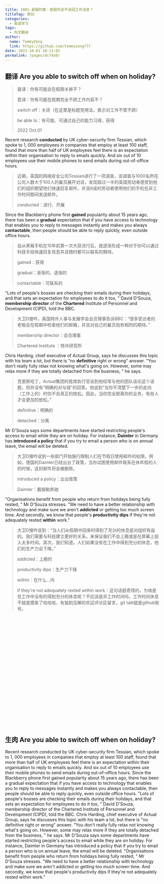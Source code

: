 ```yaml
---
title: 1001-紧跟时事：放假时该不该回工作消息？
titleTag: 原创
categories: 
  - 英语学习
tags: 
  - 外文翻译
author: 
  name: TommyZeng
  link: https://github.com/tommyzeng777
date: 2022-10-01 18:13:02
permalink: /pages/dcf4a9/
---
```


## 翻译 Are you able to switch off when on holiday?

> 直译：你有可能会在假期关掉不？
>
> 意译：你有可能在假期完全不顾工作内容不？
>
> switch off：关闭（在这里是标题党用法，表示对工作不管不顾）
>
> be able to：有可能、可通过自己的能力习得，获得
>
> 2022 Oct.01

Recent research **conducted** by UK cyber-security firm Tessian, which spoke to 1, 000 employees in companies that employ at least 100 staff, found that more than half of UK employees feel there is an expectation within their organisation to reply to emails quickly. And six out of 10 employees use their mobile phones to send emails during out-of-office hours.<!-- more -->

> 近期，英国的网络安全公司Tessian进行了一项调查，该调查与1000名所在公司人数大于100人的雇员展开对话，发现超过一半的英国劳动者感受到他们的组织期望他们快速回复邮件。并且6成的劳动者使用他们的手机在非工作时间期间发送邮件。
>
> conducted：进行、开展

Since the Blackberry phone first **gained** popularity about 15 years ago, there has been a **gradual** expectation that if you have access to technology that enables you to reply to messages instantly and makes you always **contactable**, then people should be able to reply quickly, even outside office hours.

> 自从黑莓手机在15年前第一次大获流行后，就逐渐形成一种对于你可以通过科技手段快速回复信息并且随时都可以联系的期待。
>
> gained：获得
>
> gradual：渐渐的、逐渐的
>
> contactable：可联系的

"Lots of people's bosses are checking their emails during their holidays, and that sets an expectation for employees to do it too, " David D'Souza, **membership director** of the **Chartered** Institute of Personnel and Development (CIPD), told the BBC.

> 大卫D搜咋，英国特许人事与发展学会会员理事告诉BBC：“很多受访者的老板会在假期中检查他们的邮箱，并且对自己的雇员抱有相同的期待。”
>
> membership director：会员理事
>
> Chartered Institute ：特许研究所

Chris Harding, chief executive of Actual Group, says he discusses this topic with his team a lot, but there is "no **definitive** right or wrong" answer. "You don't really fully relax not knowing what's going on. However, some may relax more if they are totally detached from the business, " he says.

> 克里斯哈丁，Actual集团的首席执行官谈到他经常与他的团队谈论这个话题，但并没有“明确的对与错”的回答。他说到“当你不清楚下一步的走向（工作上的）时你不会真正的放松。因此，当你完全脱离你的业务，有些人才会更加的放松。”
>
> definitive：明确的
>
> detached：分离

Mr D'Souza says some departments have started restricting people's access to email while they are on holiday. For instance, **Daimler** in Germany has **introduced a policy** that if you try to email a person who is on annual leave, the email will be deleted.

> 大卫D搜咋说到一些部门开始施行限制人们在节假日使用邮件的权限。例如，德国的Daimler已经出台了政策，当你试图使用邮件联系在休年假的人的时候，这封邮件将会被删除。
>
> introduced a policy：出台政策
>
> Daimler：戴姆勒奔驰

"Organisations benefit from people who return from holidays being fully rested, " Mr D'Souza stresses. "We need to have a better relationship with technology and make sure we aren't **addicted** or getting too much screen time. And secondly, we know that people's **productivity dips** if they're not adequately rested **within** work."

> 大卫D搜咋说到：“当人们从假期中回来时得到了充分的休息是对组织有益的。我们需要与科技建立更好的关系，来保证我们不会上瘾或是在屏幕上投入太多时间。其次，我们知道，人们如果没有在工作中得到充分的休息，他们的生产力会下降。”
>
> addicted：上瘾的
>
> productivity dips：生产力下降
>
> within：在什么…内
>
>  if they're not adequately rested within work：这句话挺奇怪的，为啥是在工作中没有的得到充分的休息呢？不应该是非工作时间吗，工作时间休息不就是摸鱼了哈哈哈，有独到见解的欢迎评论区留言，git talk就是github账号。



<br><br><br><br><br><br><br><br><br><br><br><br><br><br><br><br><br><br><br><br><br>

## 生肉 Are you able to switch off when on holiday?

Recent research conducted by UK cyber-security firm Tessian, which spoke to 1, 000 employees in companies that employ at least 100 staff, found that more than half of UK employees feel there is an expectation within their organisation to reply to emails quickly. And six out of 10 employees use their mobile phones to send emails during out-of-office hours.
Since the Blackberry phone first gained popularity about 15 years ago, there has been a gradual expectation that if you have access to technology that enables you to reply to messages instantly and makes you always contactable, then people should be able to reply quickly, even outside office hours.
"Lots of people's bosses are checking their emails during their holidays, and that sets an expectation for employees to do it too, " David D'Souza, membership director of the Chartered Institute of Personnel and Development (CIPD), told the BBC.
Chris Harding, chief executive of Actual Group, says he discusses this topic with his team a lot, but there is "no definitive right or wrong" answer. "You don't really fully relax not knowing what's going on. However, some may relax more if they are totally detached from the business, " he says.
Mr D'Souza says some departments have started restricting people's access to email while they are on holiday. For instance, Daimler in Germany has introduced a policy that if you try to email a person who is on annual leave, the email will be deleted.
"Organisations benefit from people who return from holidays being fully rested, " Mr D'Souza stresses. "We need to have a better relationship with technology and make sure we aren't addicted or getting too much screen time. And secondly, we know that people's productivity dips if they're not adequately rested within work."
